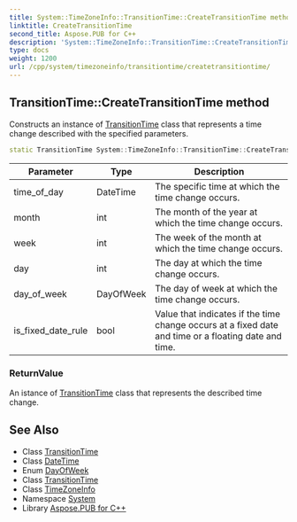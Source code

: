 ```yaml
---
title: System::TimeZoneInfo::TransitionTime::CreateTransitionTime method
linktitle: CreateTransitionTime
second_title: Aspose.PUB for C++
description: 'System::TimeZoneInfo::TransitionTime::CreateTransitionTime method. Constructs an instance of TransitionTime class that represents a time change described with the specified parameters in C++.'
type: docs
weight: 1200
url: /cpp/system/timezoneinfo/transitiontime/createtransitiontime/
---
```

## TransitionTime::CreateTransitionTime method


Constructs an instance of [TransitionTime](../) class that represents a time change described with the specified parameters.

```cpp
static TransitionTime System::TimeZoneInfo::TransitionTime::CreateTransitionTime(DateTime time_of_day, int month, int week, int day, DayOfWeek day_of_week, bool is_fixed_date_rule)
```


| Parameter | Type | Description |
| --- | --- | --- |
| time_of_day | DateTime | The specific time at which the time change occurs. |
| month | int | The month of the year at which the time change occurs. |
| week | int | The week of the month at which the time change occurs. |
| day | int | The day at which the time change occurs. |
| day_of_week | DayOfWeek | The day of week at which the time change occurs. |
| is_fixed_date_rule | bool | Value that indicates if the time change occurs at a fixed date and time or a floating date and time. |

### ReturnValue

An istance of [TransitionTime](../) class that represents the described time change.

## See Also

* Class [TransitionTime](../)
* Class [DateTime](../../../datetime/)
* Enum [DayOfWeek](../../../dayofweek/)
* Class [TransitionTime](../)
* Class [TimeZoneInfo](../../)
* Namespace [System](../../../)
* Library [Aspose.PUB for C++](../../../../)

